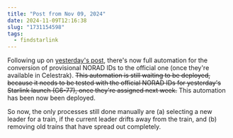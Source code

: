 ```yaml
---
title: "Post from Nov 09, 2024"
date: 2024-11-09T12:16:38
slug: "1731154598"
tags:
  - findstarlink
---
```

Following up on [yesterday's post](https://cmdr2.github.io/notes/2024/11/1731068793/), there's now full automation for the conversion of provisional NORAD IDs to the official one (once they're available in Celestrak). ~~This automation is still waiting to be deployed, because it needs to be tested with the official NORAD IDs for yesterday's Starlink launch (G6-77), once they're assigned next week.~~ This automation has been now been deployed.

So now, the only processes still done manually are (a) selecting a new leader for a train, if the current leader drifts away from the train, and (b) removing old trains that have spread out completely.
